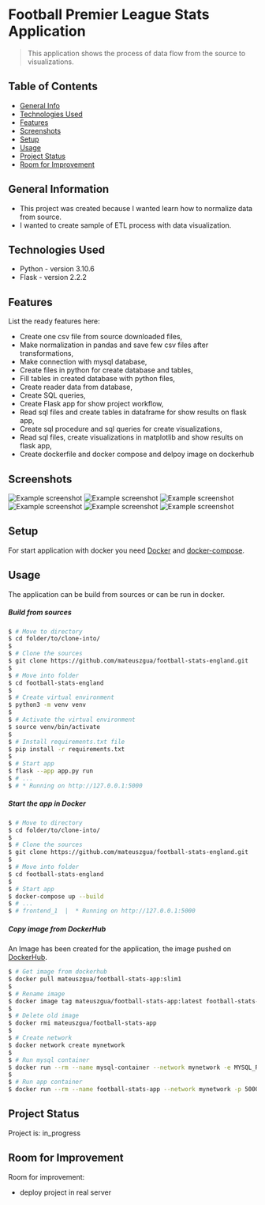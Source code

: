 # Football Premier League Stats Application
> This application shows the process of data flow from the source to visualizations. 


## Table of Contents
* [General Info](#general-information)
* [Technologies Used](#technologies-used)
* [Features](#features)
* [Screenshots](#screenshots)
* [Setup](#setup)
* [Usage](#usage)
* [Project Status](#project-status)
* [Room for Improvement](#room-for-improvement)


## General Information
- This project was created because I wanted learn how to normalize data from source.
- I wanted to create sample of ETL process with data visualization.


## Technologies Used
- Python - version 3.10.6
- Flask - version 2.2.2


## Features
List the ready features here:
- Create one csv file from source downloaded files, 
- Make normalization in pandas and save few csv files after transformations,
- Make connection with mysql database,
- Create files in python for create database and tables,
- Fill tables in created database with python files,
- Create reader data from database,
- Create SQL queries,
- Create Flask app for show project workflow,
- Read sql files and create tables in dataframe for show results on flask app,
- Create sql procedure and sql queries for create visualizations,
- Read sql files, create visualizations in matplotlib and show results on flask app,
- Create dockerfile and docker compose and delpoy image on dockerhub

## Screenshots
![Example screenshot](./static/screenschots/main_page.png)
![Example screenshot](./static/screenschots/source.png)
![Example screenshot](./static/screenschots/normalization.png)
![Example screenshot](./static/screenschots/database.png)
![Example screenshot](./static/screenschots/flask.png)
![Example screenshot](./static/screenschots/vizualization.png)

## Setup
For start application with docker you need [Docker](https://docs.docker.com/get-docker/) and [docker-compose](https://docs.docker.com/compose/install/).


## Usage
The application can be build from sources or can be run in docker.

##### Build from sources
```bash
$ # Move to directory
$ cd folder/to/clone-into/
$
$ # Clone the sources
$ git clone https://github.com/mateuszgua/football-stats-england.git
$
$ # Move into folder
$ cd football-stats-england
$
$ # Create virtual environment
$ python3 -m venv venv
$
$ # Activate the virtual environment
$ source venv/bin/activate
$
$ # Install requirements.txt file
$ pip install -r requirements.txt
$
$ # Start app
$ flask --app app.py run
$ # ...
$ # * Running on http://127.0.0.1:5000 
```

##### Start the app in Docker
```bash
$ # Move to directory
$ cd folder/to/clone-into/
$
$ # Clone the sources
$ git clone https://github.com/mateuszgua/football-stats-england.git
$
$ # Move into folder
$ cd football-stats-england
$
$ # Start app
$ docker-compose up --build
$ # ...
$ # frontend_1  |  * Running on http://127.0.0.1:5000
```

##### Copy image from DockerHub
An Image has been created for the application, the image pushed on [DockerHub](https://hub.docker.com/repository/docker/mateuszgua/football-stats-app/general).
```bash
$ # Get image from dockerhub
$ docker pull mateuszgua/football-stats-app:slim1
$
$ # Rename image
$ docker image tag mateuszgua/football-stats-app:latest football-stats-app:latest
$
$ # Delete old image
$ docker rmi mateuszgua/football-stats-app
$
$ # Create network
$ docker network create mynetwork
$
$ # Run mysql container
$ docker run --rm --name mysql-container --network mynetwork -e MYSQL_ROOT_PASSWORD=root -e MYSQL_DATABASE=football_eng -d mysql:8.0
$
$ # Run app container
$ docker run --rm --name football-stats-app --network mynetwork -p 5000:5000 football-stats-app:latest
```

## Project Status
Project is: in_progress


## Room for Improvement
Room for improvement:
- deploy project in real server
